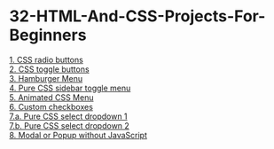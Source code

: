 ﻿# 32-HTML-And-CSS-Projects-For-Beginners
[1. CSS radio buttons](https://github.com/harishkrishnan18/32-HTML-And-CSS-Projects-For-Beginners/tree/main/CSS%20radio%20buttons)
<br>
[2. CSS toggle buttons](https://github.com/harishkrishnan18/32-HTML-And-CSS-Projects-For-Beginners/tree/main/CSS%20toggle%20buttons)
<br>
[3. Hamburger Menu](https://github.com/harishkrishnan18/32-HTML-And-CSS-Projects-For-Beginners/tree/main/Hamburger%20Menu)
<br>
[4. Pure CSS sidebar toggle menu](https://github.com/harishkrishnan18/32-HTML-And-CSS-Projects-For-Beginners/tree/main/Pure%20CSS%20sidebar%20toggle%20menu)
<br>
[5. Animated CSS Menu](https://github.com/harishkrishnan18/32-HTML-And-CSS-Projects-For-Beginners/tree/main/Animated%20CSS%20Menu)
<br>
[6. Custom checkboxes](https://github.com/harishkrishnan18/32-HTML-And-CSS-Projects-For-Beginners/tree/main/Custom%20checkboxes)
<br>
[7.a. Pure CSS select dropdown 1](https://github.com/harishkrishnan18/32-HTML-And-CSS-Projects-For-Beginners/tree/main/Pure%20CSS%20select%20dropdown)
<br>
[7.b. Pure CSS select dropdown 2](https://github.com/harishkrishnan18/32-HTML-And-CSS-Projects-For-Beginners/tree/main/Pure%20CSS%20select%20dropdown%202)
<br>
[8. Modal or Popup without JavaScript]()
<br>